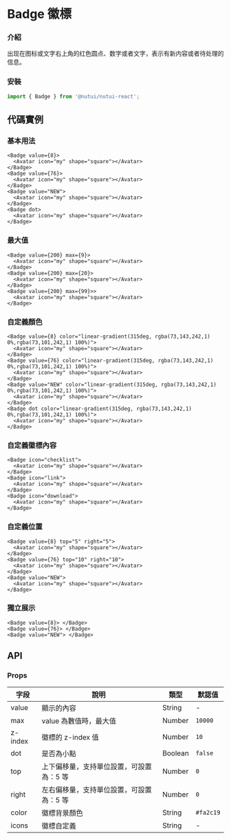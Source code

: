 # Badge 徽標

### 介紹

出现在图标或文字右上角的红色圆点、数字或者文字，表示有新内容或者待处理的信息。

### 安裝

``` javascript
import { Badge } from '@nutui/nutui-react';
```

## 代碼實例

### 基本用法

```tsx
<Badge value={8}>
  <Avatar icon="my" shape="square"></Avatar>
</Badge>
<Badge value={76}>
  <Avatar icon="my" shape="square"></Avatar>
</Badge>
<Badge value="NEW">
  <Avatar icon="my" shape="square"></Avatar>
</Badge>
<Badge dot>
  <Avatar icon="my" shape="square"></Avatar>
</Badge>
```

### 最大值

```tsx
<Badge value={200} max={9}>
  <Avatar icon="my" shape="square"></Avatar>
</Badge>
<Badge value={200} max={20}>
  <Avatar icon="my" shape="square"></Avatar>
</Badge>
<Badge value={200} max={99}>>
  <Avatar icon="my" shape="square"></Avatar>
</Badge>
```

### 自定義顏色

```tsx
<Badge value={8} color="linear-gradient(315deg, rgba(73,143,242,1) 0%,rgba(73,101,242,1) 100%)">
  <Avatar icon="my" shape="square"></Avatar>
</Badge>
<Badge value={76} color="linear-gradient(315deg, rgba(73,143,242,1) 0%,rgba(73,101,242,1) 100%)">
  <Avatar icon="my" shape="square"></Avatar>
</Badge>
<Badge value="NEW" color="linear-gradient(315deg, rgba(73,143,242,1) 0%,rgba(73,101,242,1) 100%)">
  <Avatar icon="my" shape="square"></Avatar>
</Badge>
<Badge dot color="linear-gradient(315deg, rgba(73,143,242,1) 0%,rgba(73,101,242,1) 100%)">
  <Avatar icon="my" shape="square"></Avatar>
</Badge>
```

### 自定義徽標內容

```tsx
<Badge icon="checklist">
  <Avatar icon="my" shape="square"></Avatar>
</Badge>
<Badge icon="link">
  <Avatar icon="my" shape="square"></Avatar>
</Badge>
<Badge icon="download">
  <Avatar icon="my" shape="square"></Avatar>
</Badge>
```

### 自定義位置

```tsx
<Badge value={8} top="5" right="5">
  <Avatar icon="my" shape="square"></Avatar>
</Badge>
<Badge value={76} top="10" right="10">
  <Avatar icon="my" shape="square"></Avatar>
</Badge>
<Badge value="NEW">
  <Avatar icon="my" shape="square"></Avatar>
</Badge>
```

### 獨立展示

```tsx
<Badge value={8}> </Badge>
<Badge value={76}> </Badge>
<Badge value="NEW"> </Badge>
```

## API

### Props

| 字段    | 說明                                       | 類型    | 默認值    |
|---------|--------------------------------------------|---------|-----------|
| value   | 顯示的內容                                 | String  | -         |
| max     | value 為數值時，最大值 | Number  | `10000`   |
| z-index | 徽標的 z-index 值 | Number  | `10`      |
| dot     | 是否為小點 | Boolean | `false`   |
| top     | 上下偏移量，支持單位設置，可設置為：5 等 | Number  | `0`       |
| right   | 左右偏移量，支持單位設置，可設置為：5 等 | Number  | `0`       |
| color   | 徽標背景顏色                               | String  | `#fa2c19` |
| icons   | 徽標自定義                               | String  | - |




